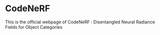 # CodeNeRF

This is the official webpage of CodeNeRF : Disentangled Neural Radiance Fields for Object Categories 
